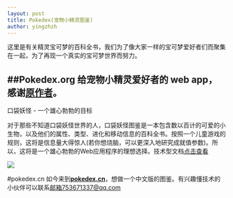 ```yaml
---
layout: post
title: Pokedex(宠物小精灵图鉴)
author: yingzhzh
---
```


这里是有关精灵宝可梦的百科全书，我们为了像大家一样的宝可梦爱好者们而聚集在一起，为了再现一个真实的宝可梦世界而努力。

##Pokedex.org 给宠物小精灵爱好者的 web app，感谢[原作者](https://github.com/nolanlawson/Pokedex.org "nolanlawson")。
-----


口袋妖怪 - 一个雄心勃勃的目标

对于那些不知道口袋妖怪世界的人，口袋妖怪图鉴是一本包含数以百计的可爱的小生物，以及他们的属性、类型、进化和移动信息的百科全书。按照一个儿童游戏的规则，这将是信息量大得惊人(若你想烧脑，可以更深入地研究成就值参数)。所以，这将是一个雄心勃勃的Web应用程序的理想选择。技术型文档[点击查看](https://gold.xitu.io/entry/56cebb8edf0eea79dc7c1ff0)

[![](http://ww4.sinaimg.cn/large/9b5c8bd8jw1f1bompvvkeg208w0ft7wj.gif)](http://ww4.sinaimg.cn/large/9b5c8bd8jw1f1bompvvkeg208w0ft7wj.gif)

#pokedex.cn
如今来到[**pokedex.cn**][1]，想做一个中文版的图鉴。有兴趣懂技术的小伙伴可以联系[邮箱](mailto:753671337@qq.com "邮箱")753671337@qq.com


  [1]: http://www.pokedex.cn